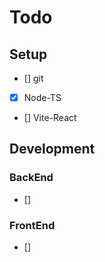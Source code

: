 # Todo

## Setup

- [] git
- [X] Node-TS
- [] Vite-React

## Development

### BackEnd

- []

### FrontEnd

- []
